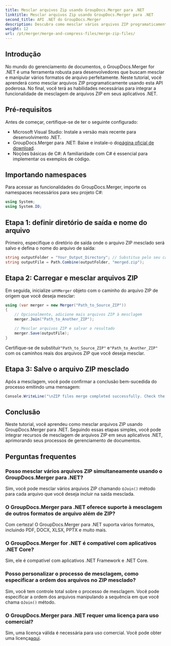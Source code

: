 ```yaml
---
title: Mesclar arquivos Zip usando GroupDocs.Merger para .NET
linktitle: Mesclar arquivos Zip usando GroupDocs.Merger para .NET
second_title: API .NET do GroupDocs.Merger
description: Descubra como mesclar vários arquivos ZIP programaticamente usando GroupDocs.Merger para .NET. Este tutorial passo a passo abrange os pré-requisitos.
weight: 12
url: /pt/merger/merge-and-compress-files/merge-zip-files/
---
```

## Introdução

No mundo do gerenciamento de documentos, o GroupDocs.Merger for .NET é uma ferramenta robusta para desenvolvedores que buscam mesclar e manipular vários formatos de arquivo perfeitamente. Neste tutorial, você aprenderá como mesclar arquivos ZIP programaticamente usando esta API poderosa. No final, você terá as habilidades necessárias para integrar a funcionalidade de mesclagem de arquivos ZIP em seus aplicativos .NET.

## Pré-requisitos

Antes de começar, certifique-se de ter o seguinte configurado:

- Microsoft Visual Studio: Instale a versão mais recente para desenvolvimento .NET.
-  GroupDocs.Merger para .NET: Baixe e instale-o do[página oficial de download](https://releases.groupdocs.com/merger/net/).
- Noções básicas de C#: A familiaridade com C# é essencial para implementar os exemplos de código.

## Importando namespaces

Para acessar as funcionalidades do GroupDocs.Merger, importe os namespaces necessários para seu projeto C#:

```csharp
using System;
using System.IO;
```

## Etapa 1: definir diretório de saída e nome do arquivo

Primeiro, especifique o diretório de saída onde o arquivo ZIP mesclado será salvo e defina o nome do arquivo de saída:

```csharp
string outputFolder = "Your_Output_Directory"; // Substitua pelo seu caminho atual
string outputFile = Path.Combine(outputFolder, "merged.zip");
```

## Etapa 2: Carregar e mesclar arquivos ZIP

 Em seguida, inicialize um`Merger` objeto com o caminho do arquivo ZIP de origem que você deseja mesclar:

```csharp
using (var merger = new Merger("Path_to_Source_ZIP"))
{
    // Opcionalmente, adicione mais arquivos ZIP à mesclagem
    merger.Join("Path_to_Another_ZIP");

    // Mesclar arquivos ZIP e salvar o resultado
    merger.Save(outputFile);
}
```

 Certifique-se de substituir`"Path_to_Source_ZIP"` e`"Path_to_Another_ZIP"` com os caminhos reais dos arquivos ZIP que você deseja mesclar.

## Etapa 3: Salve o arquivo ZIP mesclado

Após a mesclagem, você pode confirmar a conclusão bem-sucedida do processo emitindo uma mensagem:

```csharp
Console.WriteLine("\nZIP files merge completed successfully. Check the output in {0}", outputFolder);
```

## Conclusão

Neste tutorial, você aprendeu como mesclar arquivos ZIP usando GroupDocs.Merger para .NET. Seguindo essas etapas simples, você pode integrar recursos de mesclagem de arquivos ZIP em seus aplicativos .NET, aprimorando seus processos de gerenciamento de documentos.

## Perguntas frequentes

### Posso mesclar vários arquivos ZIP simultaneamente usando o GroupDocs.Merger para .NET?

 Sim, você pode mesclar vários arquivos ZIP chamando o`Join()` método para cada arquivo que você deseja incluir na saída mesclada.

### O GroupDocs.Merger para .NET oferece suporte à mesclagem de outros formatos de arquivo além de ZIP?

Com certeza! O GroupDocs.Merger para .NET suporta vários formatos, incluindo PDF, DOCX, XLSX, PPTX e muito mais.

### O GroupDocs.Merger for .NET é compatível com aplicativos .NET Core?

Sim, ele é compatível com aplicativos .NET Framework e .NET Core.

### Posso personalizar o processo de mesclagem, como especificar a ordem dos arquivos no ZIP mesclado?

 Sim, você tem controle total sobre o processo de mesclagem. Você pode especificar a ordem dos arquivos manipulando a sequência em que você chama o`Join()` método.

### O GroupDocs.Merger para .NET requer uma licença para uso comercial?

 Sim, uma licença válida é necessária para uso comercial. Você pode obter uma licença[aqui](https://purchase.groupdocs.com/buy).